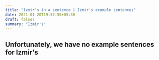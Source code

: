 ```yaml
---
title: "Izmir's in a sentence | Izmir's example sentences"
date: 2021-01-20T19:57:50+05:30
draft: falses
summary: "Izmir's"
---
```

## Unfortunately, we have no example sentences for Izmir's                 
